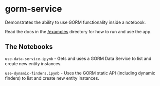 gorm-service
===

Demonstrates the ability to use GORM functionality inside a notebook.

Read the docs in the [/examples](../) directory for how to run and use the app.

## The Notebooks
`use-data-service.ipynb` - Gets and uses a GORM Data Service to list and create
new entity instances.

`use-dynamic-finders.ipynb` - Uses the GORM static API (including dynamic
finders) to list and create new entity instances.
